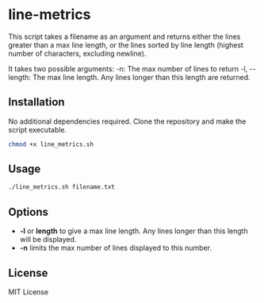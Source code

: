 # line-metrics
This script takes a filename as an argument and returns either the lines greater than a max line length, or the lines sorted by line length (highest number of characters, excluding newline).

It takes two possible arguments:
-n: The max number of lines to return
-l, --length: The max line length. Any lines longer than this length are returned.

## Installation
No additional dependencies required. Clone the repository and make the script executable.

```bash
chmod +x line_metrics.sh
```

## Usage
```bash
./line_metrics.sh filename.txt
```

## Options
 - **-l** or **length** to give a max line length. Any lines longer than this length will be displayed.
 - **-n** limits the max number of lines displayed to this number.

## License
MIT License
